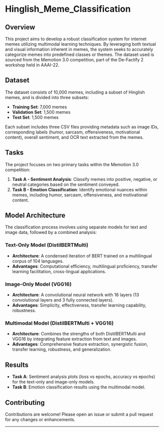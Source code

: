 # Hinglish_Meme_Classification


## Overview
This project aims to develop a robust classification system for internet memes utilizing multimodal learning techniques. By leveraging both textual and visual information inherent in memes, the system seeks to accurately categorize memes into predefined classes or themes. The dataset used is sourced from the Memotion 3.0 competition, part of the De-Factify 2 workshop held in AAAI-22.

## Dataset
The dataset consists of 10,000 memes, including a subset of Hinglish memes, and is divided into three subsets:
- **Training Set**: 7,000 memes
- **Validation Set**: 1,500 memes
- **Test Set**: 1,500 memes

Each subset includes three CSV files providing metadata such as image IDs, corresponding labels (humor, sarcasm, offensiveness, motivational content), overall sentiment, and OCR text extracted from the memes.

## Tasks
The project focuses on two primary tasks within the Memotion 3.0 competition:

1. **Task A - Sentiment Analysis**: Classify memes into positive, negative, or neutral categories based on the sentiment conveyed.
2. **Task B - Emotion Classification**: Identify emotional nuances within memes, including humor, sarcasm, offensiveness, and motivational content.

## Model Architecture
The classification process involves using separate models for text and image data, followed by a combined analysis:

### Text-Only Model (DistilBERTMulti)
- **Architecture**: A condensed iteration of BERT trained on a multilingual corpus of 104 languages.
- **Advantages**: Computational efficiency, multilingual proficiency, transfer learning facilitation, cross-lingual applications.

### Image-Only Model (VGG16)
- **Architecture**: A convolutional neural network with 16 layers (13 convolutional layers and 3 fully connected layers).
- **Advantages**: Simplicity, effectiveness, transfer learning capability, robustness.

### Multimodal Model (DistilBERTMulti + VGG16)
- **Architecture**: Combines the strengths of both DistilBERTMulti and VGG16 by integrating feature extraction from text and images.
- **Advantages**: Comprehensive feature extraction, synergistic fusion, transfer learning, robustness, and generalization.


## Results
- **Task A**: Sentiment analysis plots (loss vs epochs, accuracy vs epochs) for the text-only and image-only models.
- **Task B**: Emotion classification results using the multimodal model.

## Contributing
Contributions are welcome! Please open an issue or submit a pull request for any changes or enhancements.

---
